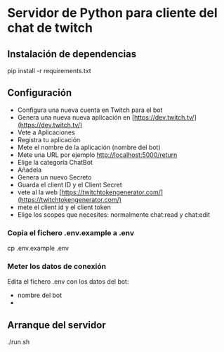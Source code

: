 # Servidor de Python para cliente del chat de twitch

## Instalación de dependencias
pip install -r requirements.txt

## Configuración

* Configura una nueva cuenta en Twitch para el bot
* Genera una nueva nueva aplicación en [https://dev.twitch.tv/](https://dev.twitch.tv/)
* Vete a Aplicaciones
* Registra tu aplicación
* Mete el nombre de la aplicación (nombre del bot)
* Mete una URL por ejemplo [http://localhost:5000/return](http://localhost:5000/return)
* Elige la categoría ChatBot
* Añadela
* Genera un nuevo Secreto
* Guarda el client ID y el Client Secret
* vete al la web [https://twitchtokengenerator.com/](https://twitchtokengenerator.com/)
* mete el client id y el client token
* Elige los scopes que necesites: normalmente chat:read y chat:edit 

### Copia el fichero .env.example a .env
cp .env.example .env
### Meter los datos de conexión
Edita el fichero .env con los datos del bot:
- nombre del bot
- 

## Arranque del servidor
./run.sh